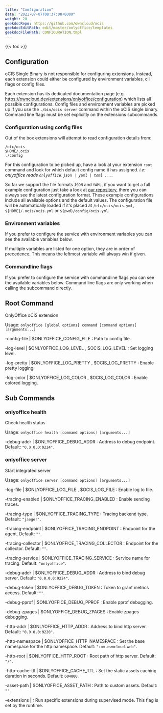 ```yaml
---
title: "Configuration"
date: "2021-07-07T08:37:08+0000"
weight: 20
geekdocRepo: https://github.com/owncloud/ocis
geekdocEditPath: edit/master/onlyoffice/templates
geekdocFilePath: CONFIGURATION.tmpl
---
```


{{< toc >}}

## Configuration

oCIS Single Binary is not responsible for configuring extensions. Instead, each extension could either be configured by environment variables, cli flags or config files.

Each extension has its dedicated documentation page (e.g. https://owncloud.dev/extensions/onlyoffice/configuration) which lists all possible configurations. Config files and environment variables are picked up if you use the `./bin/ocis server` command within the oCIS single binary. Command line flags must be set explicitly on the extensions subcommands.

### Configuration using config files

Out of the box extensions will attempt to read configuration details from:

```console
/etc/ocis
$HOME/.ocis
./config
```

For this configuration to be picked up, have a look at your extension `root` command and look for which default config name it has assigned. *i.e: onlyoffice reads `onlyoffice.json | yaml | toml ...`*.

So far we support the file formats `JSON` and `YAML`, if you want to get a full example configuration just take a look at [our repository](https://github.com/owncloud/ocis/tree/master/onlyoffice/config), there you can always see the latest configuration format. These example configurations include all available options and the default values. The configuration file will be automatically loaded if it's placed at `/etc/ocis/ocis.yml`, `${HOME}/.ocis/ocis.yml` or `$(pwd)/config/ocis.yml`.

### Environment variables

If you prefer to configure the service with environment variables you can see the available variables below.

If multiple variables are listed for one option, they are in order of precedence. This means the leftmost variable will always win if given.

### Commandline flags

If you prefer to configure the service with commandline flags you can see the available variables below. Command line flags are only working when calling the subcommand directly.

## Root Command

OnlyOffice oCIS extension

Usage: `onlyoffice [global options] command [command options] [arguments...]`


-config-file |  $ONLYOFFICE_CONFIG_FILE
: Path to config file.


-log-level |  $ONLYOFFICE_LOG_LEVEL , $OCIS_LOG_LEVEL
: Set logging level.


-log-pretty |  $ONLYOFFICE_LOG_PRETTY , $OCIS_LOG_PRETTY
: Enable pretty logging.


-log-color |  $ONLYOFFICE_LOG_COLOR , $OCIS_LOG_COLOR
: Enable colored logging.


















## Sub Commands

### onlyoffice health

Check health status

Usage: `onlyoffice health [command options] [arguments...]`






-debug-addr |  $ONLYOFFICE_DEBUG_ADDR
: Address to debug endpoint. Default: `"0.0.0.0:9224"`.

















### onlyoffice server

Start integrated server

Usage: `onlyoffice server [command options] [arguments...]`







-log-file |  $ONLYOFFICE_LOG_FILE , $OCIS_LOG_FILE
: Enable log to file.


-tracing-enabled |  $ONLYOFFICE_TRACING_ENABLED
: Enable sending traces.


-tracing-type |  $ONLYOFFICE_TRACING_TYPE
: Tracing backend type. Default: `"jaeger"`.


-tracing-endpoint |  $ONLYOFFICE_TRACING_ENDPOINT
: Endpoint for the agent. Default: `""`.


-tracing-collector |  $ONLYOFFICE_TRACING_COLLECTOR
: Endpoint for the collector. Default: `""`.


-tracing-service |  $ONLYOFFICE_TRACING_SERVICE
: Service name for tracing. Default: `"onlyoffice"`.


-debug-addr |  $ONLYOFFICE_DEBUG_ADDR
: Address to bind debug server. Default: `"0.0.0.0:9224"`.


-debug-token |  $ONLYOFFICE_DEBUG_TOKEN
: Token to grant metrics access. Default: `""`.


-debug-pprof |  $ONLYOFFICE_DEBUG_PPROF
: Enable pprof debugging.


-debug-zpages |  $ONLYOFFICE_DEBUG_ZPAGES
: Enable zpages debugging.


-http-addr |  $ONLYOFFICE_HTTP_ADDR
: Address to bind http server. Default: `"0.0.0.0:9220"`.


-http-namespace |  $ONLYOFFICE_HTTP_NAMESPACE
: Set the base namespace for the http namespace. Default: `"com.owncloud.web"`.


-http-root |  $ONLYOFFICE_HTTP_ROOT
: Root path of http server. Default: `"/"`.


-http-cache-ttl |  $ONLYOFFICE_CACHE_TTL
: Set the static assets caching duration in seconds. Default: `604800`.


-asset-path |  $ONLYOFFICE_ASSET_PATH
: Path to custom assets. Default: `""`.


-extensions | 
: Run specific extensions during supervised mode. This flag is set by the runtime.

